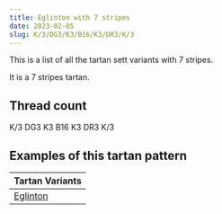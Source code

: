 ```yaml
---
title: Eglinton with 7 stripes
date: 2023-02-05
slug: K/3/DG3/K3/B16/K3/DR3/K/3
---
```

This is a list of all the tartan sett variants with 7 stripes.

It is a 7 stripes tartan.


## Thread count
K/3 DG3 K3 B16 K3 DR3 K/3

## Examples of this tartan pattern

| Tartan Variants |
|---------------|
| [Eglinton](/variants/k/3/dg3/k3/b16/k3/dr3/k/3-b4367ae-dg11450d-draa0000-k000000)||

